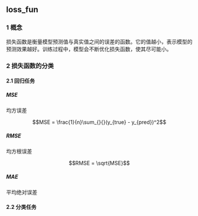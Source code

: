 ## loss_fun
### 1 概念
损失函数是衡量模型预测值与真实值之间的误差的函数。它的值越小，表示模型的预测效果越好。训练过程中，模型会不断优化损失函数，使其尽可能小。
### 2 损失函数的分类
#### 2.1 回归任务
##### MSE
均方误差
```math
MSE = \frac{1}{n}\sum_{}{}(y_{true} - y_{pred})^2
```
##### RMSE
均方根误差
```math
RMSE = \sqrt{MSE}
```
##### MAE
平均绝对误差

#### 2.2 分类任务